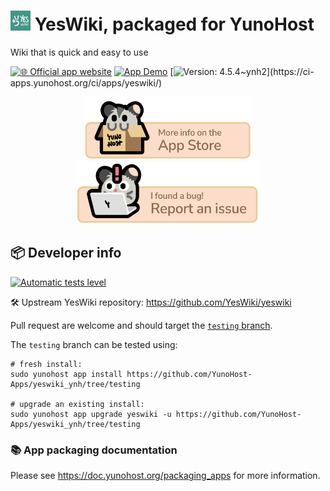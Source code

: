 <!--
N.B.: This README was automatically generated by <https://github.com/YunoHost/apps_tools/blob/main/readme_generator>
It shall NOT be edited by hand.
-->

<h1>
  <img src="https://raw.githubusercontent.com/YunoHost/apps/main/logos/yeswiki.png" width="32px" alt="Logo of YesWiki">
  YesWiki, packaged for YunoHost
</h1>

Wiki that is quick and easy to use

[![🌐 Official app website](https://img.shields.io/badge/Official_app_website-darkgreen?style=for-the-badge)](https://yeswiki.net/)
[![App Demo](https://img.shields.io/badge/App_Demo-blue?style=for-the-badge)](https://ferme.yeswiki.net/?CreerSonWiki)
[![Version: 4.5.4~ynh2](https://img.shields.io/badge/Version-4.5.4~ynh2-rgba(0,150,0,1)?style=for-the-badge)](https://ci-apps.yunohost.org/ci/apps/yeswiki/)

<div align="center">
<a href="https://apps.yunohost.org/app/yeswiki"><img height="100px" src="https://github.com/YunoHost/yunohost-artwork/raw/refs/heads/main/badges/neopossum-badges/badge_more_info_on_the_appstore.svg"/></a>
<a href="https://github.com/YunoHost-Apps/yeswiki_ynh/issues"><img height="100px" src="https://github.com/YunoHost/yunohost-artwork/raw/refs/heads/main/badges/neopossum-badges/badge_report_an_issue.svg"/></a>
</div>

## 📦 Developer info

[![Automatic tests level](https://apps.yunohost.org/badge/cilevel/yeswiki)](https://ci-apps.yunohost.org/ci/apps/yeswiki/)

🛠️ Upstream YesWiki repository: <https://github.com/YesWiki/yeswiki>

Pull request are welcome and should target the [`testing` branch](https://github.com/YunoHost-Apps/yeswiki_ynh/tree/testing).

The `testing` branch can be tested using:
```
# fresh install:
sudo yunohost app install https://github.com/YunoHost-Apps/yeswiki_ynh/tree/testing

# upgrade an existing install:
sudo yunohost app upgrade yeswiki -u https://github.com/YunoHost-Apps/yeswiki_ynh/tree/testing
```

### 📚 App packaging documentation

Please see <https://doc.yunohost.org/packaging_apps> for more information.